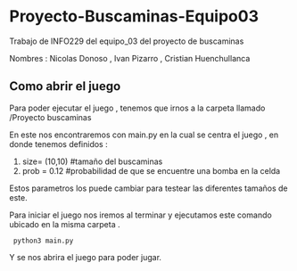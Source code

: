 # Proyecto-Buscaminas-Equipo03
Trabajo de INFO229 del equipo_03 del proyecto de buscaminas

Nombres : Nicolas Donoso , Ivan Pizarro , Cristian Huenchullanca

## Como abrir el juego

Para poder ejecutar el juego , tenemos que irnos a la carpeta llamado /Proyecto buscaminas

En este nos encontraremos con main.py en la cual se centra el juego , en donde tenemos definidos :

1. size= (10,10) #tamaño del buscaminas
1. prob = 0.12 #probabilidad de que se encuentre una bomba en la celda

Estos parametros los puede cambiar para testear las diferentes tamaños de este.

Para iniciar el juego nos iremos al terminar y ejecutamos este comando ubicado en la misma carpeta .

``` python3 main.py```

Y se nos abrira el juego para poder jugar.
